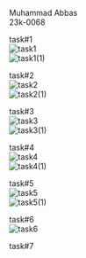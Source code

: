 Muhammad Abbas <br> 
23k-0068 <br> 

task#1 <br> 
![task1](https://github.com/muhammad1234-max/PfFall23/assets/75746019/48e79ad7-3bde-4e83-bd53-03af27a1a1f0) <br> 
![task1(1)](https://github.com/muhammad1234-max/PfFall23/assets/75746019/839d9a30-27cb-4f14-9fde-3508c2d209b5) <br> 

task#2 <br> 
![task2](https://github.com/muhammad1234-max/PfFall23/assets/75746019/53af1098-c752-4d9f-bcf8-4e5c088ee26f) <br> 
![task2(1)](https://github.com/muhammad1234-max/PfFall23/assets/75746019/aa5ab0f4-4e01-4ca8-b074-4ebbfd2c9258) <br> 

task#3 <br> 
![task3](https://github.com/muhammad1234-max/PfFall23/assets/75746019/22112051-e66c-4048-a420-f78689084a6f) <br> 
![task3(1)](https://github.com/muhammad1234-max/PfFall23/assets/75746019/3fc3c575-5206-482d-b7ee-13e32a58fc1c) <br> 

task#4 <br> 
![task4](https://github.com/muhammad1234-max/PfFall23/assets/75746019/5885c35b-56f9-4bbf-90dc-f7f53a268a34) <br> 
![task4(1)](https://github.com/muhammad1234-max/PfFall23/assets/75746019/72a3cdd5-7d8e-487b-8bb9-aa7f30288f6a) <br> 

task#5 <br> 
![task5](https://github.com/muhammad1234-max/PfFall23/assets/75746019/3ad5ef6d-0dc5-4870-b085-e455a8693b12) <br> 
![task5(1)](https://github.com/muhammad1234-max/PfFall23/assets/75746019/c8878464-d0ab-4e88-bc60-32bc9c3d6423) <br> 

task#6 <br>
![task6](https://github.com/muhammad1234-max/PfFall23/assets/75746019/e80edefb-1bed-46b3-a70c-7a18151a9f35)

task#7
